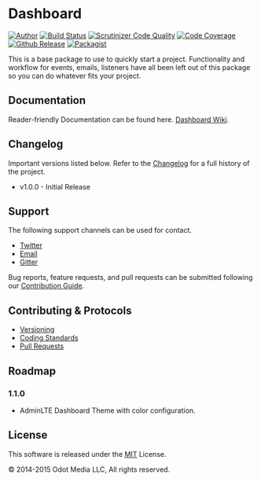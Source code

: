 # Dashboard
[![Author](https://img.shields.io/badge/author-%40ianmolson-blue.svg)](https://twitter.com/ianmolson)
[![Build Status](https://scrutinizer-ci.com/g/odotmedia/dashboard/badges/build.png?b=1.0)](https://scrutinizer-ci.com/g/odotmedia/dashboard/build-status/1.0)
[![Scrutinizer Code Quality](https://scrutinizer-ci.com/g/odotmedia/dashboard/badges/quality-score.png?b=1.0)](https://scrutinizer-ci.com/g/odotmedia/dashboard/?branch=1.0)
[![Code Coverage](https://scrutinizer-ci.com/g/odotmedia/dashboard/badges/coverage.png?b=1.0)](https://scrutinizer-ci.com/g/odotmedia/dashboard/?branch=1.0)
[![Github Release](https://img.shields.io/github/release/odotmedia/dashboard.svg)](https://github.com/odotmedia/dashboard)
[![Packagist](https://img.shields.io/packagist/l/odotmedia/dashboard.svg)](https://packagist.org/packages/odotmedia/dashboard)

This is a base package to use to quickly start a project. Functionality and workflow for events, emails, listeners have all been left out of this package so you can do whatever fits your project.

## Documentation

Reader-friendly Documentation can be found here. [Dashboard Wiki](https://github.com/odotmedia/dashboard/wiki).

## Changelog

Important versions listed below. Refer to the [Changelog](CHANGELOG.md) for a full history of the project.

- v1.0.0 - Initial Release

## Support

The following support channels can be used for contact.

- [Twitter](https://twitter.com/odotmedia)
- [Email](mailto:info@odotmedia.com)
- [Gitter](https://gitter.im/odotmedia/dashboard)

Bug reports, feature requests, and pull requests can be submitted following our [Contribution Guide](CONTRIBUTING.md).

## Contributing & Protocols

- [Versioning](CONTRIBUTING.md#versioning)
- [Coding Standards](CONTRIBUTING.md#coding-standards)
- [Pull Requests](CONTRIBUTING.md#pull-requests)

## Roadmap

### 1.1.0

- AdminLTE Dashboard Theme with color configuration.

## License

This software is released under the [MIT](LICENSE.md) License.

&copy; 2014-2015 Odot Media LLC, All rights reserved.